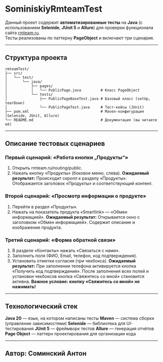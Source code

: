 # SominiskiyRmteamTest

Данный проект содержит **автоматизированные тесты** на **Java** (с использованием **Selenide**, **JUnit 5** и **Allure**) для проверки функционала сайта [rmteam.ru](https://www.rmteam.ru/routing/public).  
Тесты реализованы по паттерну **PageObject** и включают три сценария.

---

## Структура проекта

```plaintext
rmteamTest/
├── src/
│   └── test/
│       └── java/
│           ├── pages/
│           │   └── PublicPage.java         # Класс PageObject
│           └── tests/
│               ├── PublicPageBaseTest.java # Базовый класс (setUp, tearDown)
│               └── PublicPageTest.java     # Тест-кейсы (JUnit)
├── pom.xml                                 # Maven-конфигурация (Selenide, JUnit, Allure)
└── README.md                               # Документация (вы читаете её)
```

---

## Описание тестовых сценариев

### Первый сценарий: «Работа кнопки „Продукты“»

1. Открыть rmteam.ru/routing/public.
2. Нажать кнопку «Продукты» (боковое меню, слева).
**Ожидаемый результат:**
Происходит скролл к разделу «Продукты».
Отображается заголовок «Продукты» и соответствующий контент.

### Второй сценарий: «Просмотр информации о продукте»

1. Перейти в раздел «Продукты».
2. Нажать на показатель продукта «Smartlink» — «Обмен информацией».
**Ожидаемый результат:**
Открывается окно с заголовком «Обмен информацией».
Содержит описание и изображение продукта.

### Третий сценарий: «Форма обратной связи»
1. В разделе «Контакты» нажать «Связаться с нами».
2. Заполнить поля (ФИО, Email, телефон, код подтверждения).
3. Установить отметки согласия (три чекбокса).
**Ожидаемый результат:**
При заполнении телефона активируется кнопка «Получить код подтверждения».
После заполнения всех полей и установки чекбоксов кнопка «Свяжитесь со мной» становится активна.
**Важное условие: кнопку «Свяжитесь со мной» не нажимать!**

---

## Технологический стек

**Java 20** — язык, на котором написаны тесты
**Maven** — система сборки (управление зависимостями)
**Selenide** — библиотека для UI-тестирования
**JUnit 5** — фреймворк тестов
**Allure** — генерация отчётов
**Page Object** — паттерн проектирования для организации кода

---

## Автор: Соминский Антон
